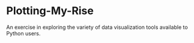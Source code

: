 # Plotting-My-Rise
An exercise in exploring the variety of data visualization tools available to Python users. 

